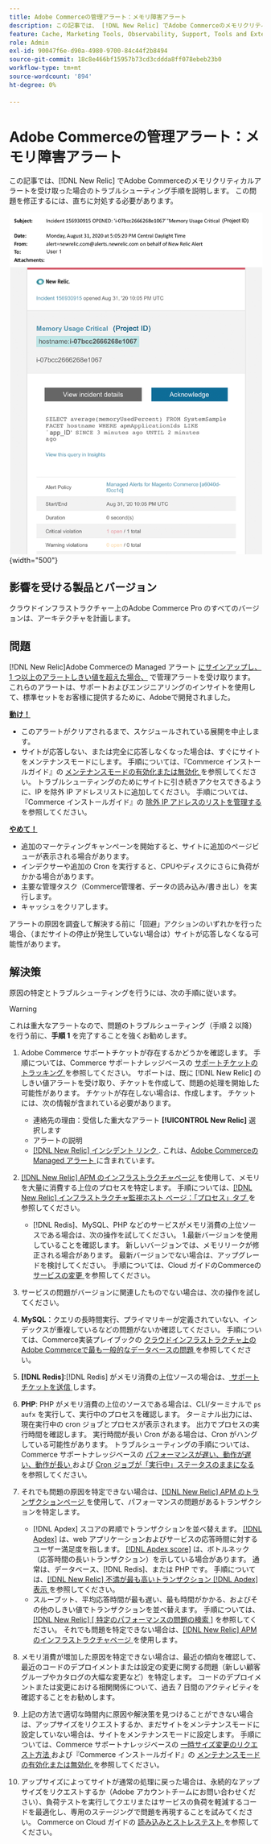 ```yaml
---
title: Adobe Commerceの管理アラート：メモリ障害アラート
description: この記事では、 [!DNL New Relic] でAdobe Commerceのメモリクリティカルアラートを受け取った場合のトラブルシューティング手順を説明します。 この問題を修正するには、直ちに対処する必要があります。
feature: Cache, Marketing Tools, Observability, Support, Tools and External Services
role: Admin
exl-id: 90047f6e-d90a-4980-9700-84c44f2b8494
source-git-commit: 18c8e466bf15957b73cd3cddda8ff078ebeb23b0
workflow-type: tm+mt
source-wordcount: '894'
ht-degree: 0%

---
```


# Adobe Commerceの管理アラート：メモリ障害アラート

この記事では、[!DNL New Relic] でAdobe Commerceのメモリクリティカルアラートを受け取った場合のトラブルシューティング手順を説明します。 この問題を修正するには、直ちに対処する必要があります。

![disk critical アラート ](../../assets/managed-alerts/memory-critical-magento-managed.png){width="500"}

## 影響を受ける製品とバージョン

クラウドインフラストラクチャー上のAdobe Commerce Pro のすべてのバージョンは、アーキテクチャを計画します。

## 問題

[!DNL New Relic]Adobe Commerceの Managed アラート [ にサインアップし、1 つ以上のアラートしきい値を超えた場合、](managed-alerts-for-magento-commerce.md) で管理アラートを受け取ります。 これらのアラートは、サポートおよびエンジニアリングのインサイトを使用して、標準セットをお客様に提供するために、Adobeで開発されました。

<u> **動け！**</u>

* このアラートがクリアされるまで、スケジュールされている展開を中止します。
* サイトが応答しない、または完全に応答しなくなった場合は、すぐにサイトをメンテナンスモードにします。 手順については、『Commerce インストールガイド』の [ メンテナンスモードの有効化または無効化 ](https://experienceleague.adobe.com/en/docs/commerce-operations/installation-guide/tutorials/maintenance-mode) を参照してください。 トラブルシューティングのためにサイトに引き続きアクセスできるように、IP を除外 IP アドレスリストに追加してください。 手順については、『Commerce インストールガイド』の [ 除外 IP アドレスのリストを管理する ](https://experienceleague.adobe.com/en/docs/commerce-operations/installation-guide/tutorials/maintenance-mode#maintain-the-list-of-exempt-ip-addresses) を参照してください。

<u>**やめて！**</u>

* 追加のマーケティングキャンペーンを開始すると、サイトに追加のページビューが表示される場合があります。
* インデクサーや追加の Cron を実行すると、CPUやディスクにさらに負荷がかかる場合があります。
* 主要な管理タスク（Commerce管理者、データの読み込み/書き出し）を実行します。
* キャッシュをクリアします。

アラートの原因を調査して解決する前に「回避」アクションのいずれかを行った場合、（まだサイトの停止が発生していない場合は）サイトが応答しなくなる可能性があります。

## 解決策

原因の特定とトラブルシューティングを行うには、次の手順に従います。

>[!WARNING]
>
>これは重大なアラートなので、問題のトラブルシューティング（手順 2 以降）を行う前に、**手順 1** を完了することを強くお勧めします。

1. Adobe Commerce サポートチケットが存在するかどうかを確認します。 手順については、Commerce サポートナレッジベースの [ サポートチケットのトラッキング ](https://experienceleague.adobe.com/en/docs/commerce-knowledge-base/kb/help-center-guide/magento-help-center-user-guide#track-support-case) を参照してください。 サポートは、既に [!DNL New Relic] のしきい値アラートを受け取り、チケットを作成して、問題の処理を開始した可能性があります。 チケットが存在しない場合は、作成します。 チケットには、次の情報が含まれている必要があります。
   * 連絡先の理由：受信した重大なアラート **[!UICONTROL New Relic]** 選択します
   * アラートの説明
   * [[!DNL New Relic]  インシデント リンク ](https://docs.newrelic.com/docs/alerts-applied-intelligence/new-relic-alerts/alert-incidents/view-violation-event-details-incidents). これは、[Adobe Commerceの Managed アラート ](managed-alerts-for-magento-commerce.md) に含まれています。

1. [[!DNL New Relic] APM のインフラストラクチャページ ](https://docs.newrelic.com/docs/infrastructure/infrastructure-ui-pages/infra-hosts-ui-page/) を使用して、メモリを大量に消費する上位のプロセスを特定します。 手順については、[[!DNL New Relic]  インフラストラクチャ監視ホスト ページ：「プロセス」タブ ](https://docs.newrelic.com/docs/infrastructure/infrastructure-ui-pages/infra-hosts-ui-page/#processes) を参照してください。
   * [!DNL Redis]、MySQL、PHP などのサービスがメモリ消費の上位ソースである場合は、次の操作を試してください。
1.最新バージョンを使用していることを確認します。 新しいバージョンでは、メモリリークが修正される場合があります。 最新バージョンでない場合は、アップグレードを検討してください。 手順については、Cloud ガイドのCommerceの [ サービスの変更 ](https://experienceleague.adobe.com/docs/commerce-cloud-service/user-guide/configure/service/services-yaml.html) を参照してください。
1. サービスの問題がバージョンに関連したものでない場合は、次の操作を試してください。
1. **MySQL**：クエリの長時間実行、プライマリキーが定義されていない、インデックスが重複しているなどの問題がないか確認してください。 手順については、Commerce実装プレイブックの [ クラウドインフラストラクチャ上のAdobe Commerceで最も一般的なデータベースの問題 ](https://experienceleague.adobe.com/docs/commerce-operations/implementation-playbook/best-practices/maintenance/resolve-database-performance-issues.html) を参照してください。
1. **[!DNL Redis]**:[!DNL Redis] がメモリ消費の上位ソースの場合は、[ サポートチケットを送信 ](https://experienceleague.adobe.com/en/docs/commerce-knowledge-base/kb/help-center-guide/magento-help-center-user-guide#support-case) します。
1. **PHP**: PHP がメモリ消費の上位のソースである場合は、CLI/ターミナルで `ps aufx` を実行して、実行中のプロセスを確認します。 ターミナル出力には、現在実行中の cron ジョブとプロセスが表示されます。 出力でプロセスの実行時間を確認します。 実行時間が長い Cron がある場合は、Cron がハングしている可能性があります。 トラブルシューティングの手順については、Commerce サポートナレッジベースの [ パフォーマンスが遅い、動作が遅い、動作が長い ](https://experienceleague.adobe.com/en/docs/commerce-knowledge-base/kb/troubleshooting/miscellaneous/slow-performance-slow-and-long-running-crons) および [Cron ジョブが「実行中」ステータスのままになる ](https://experienceleague.adobe.com/en/docs/commerce-knowledge-base/kb/troubleshooting/miscellaneous/cron-job-is-stuck-in-running-status) を参照してください。
1. それでも問題の原因を特定できない場合は、[[!DNL New Relic] APM のトランザクションページ ](https://docs.newrelic.com/docs/apm/applications-menu/monitoring/transactions-page-find-specific-performance-problems) を使用して、パフォーマンスの問題があるトランザクションを特定します。
   * [!DNL Apdex] スコアの昇順でトランザクションを並べ替えます。 [[!DNL Apdex]](https://docs.newrelic.com/docs/apm/new-relic-apm/apdex/apdex-measure-user-satisfaction) は、web アプリケーションおよびサービスの応答時間に対するユーザー満足度を指します。 [[!DNL Apdex score]](managed-alerts-for-magento-commerce-apdex-warning-alert.md) は、ボトルネック（応答時間の長いトランザクション）を示している場合があります。 通常は、データベース、[!DNL  Redis]、または PHP です。 手順については、[[!DNL New Relic]  不満が最も高いトランザクション  [!DNL Apdex]  表示 ](https://docs.newrelic.com/docs/apm/new-relic-apm/apdex/view-your-apdex-score#apdex-dissat) を参照してください。
   * スループット、平均応答時間が最も遅い、最も時間がかかる、およびその他のしきい値でトランザクションを並べ替えます。 手順については、[[!DNL New Relic] [ 特定のパフォーマンスの問題の検索 ]](https://docs.newrelic.com/docs/apm/applications-menu/monitoring/transactions-page-find-specific-performance-problems) を参照してください。 それでも問題を特定できない場合は、[[!DNL New Relic] APM のインフラストラクチャページ ](https://docs.newrelic.com/docs/infrastructure/infrastructure-ui-pages/infra-hosts-ui-page/) を使用します。
1. メモリ消費が増加した原因を特定できない場合は、最近の傾向を確認して、最近のコードのデプロイメントまたは設定の変更に関する問題（新しい顧客グループやカタログの大幅な変更など）を特定します。 コードのデプロイメントまたは変更における相関関係について、過去 7 日間のアクティビティを確認することをお勧めします。
1. 上記の方法で適切な時間内に原因や解決策を見つけることができない場合は、アップサイズをリクエストするか、まだサイトをメンテナンスモードに設定していない場合は、サイトをメンテナンスモードに設定します。 手順については、Commerce サポートナレッジベースの [ 一時サイズ変更のリクエスト方法 ](https://experienceleague.adobe.com/en/docs/commerce-knowledge-base/kb/how-to/how-to-request-temporary-magento-upsize) および『Commerce インストールガイド』の [ メンテナンスモードの有効化または無効化 ](https://experienceleague.adobe.com/en/docs/commerce-operations/installation-guide/tutorials/maintenance-mode) を参照してください。
1. アップサイズによってサイトが通常の処理に戻った場合は、永続的なアップサイズをリクエストするか（Adobe アカウントチームにお問い合わせください）、負荷テストを実行してクエリまたはサービスの負荷を軽減するコードを最適化し、専用のステージングで問題を再現することを試みてください。 Commerce on Cloud ガイドの [ 読み込みとストレステスト ](https://experienceleague.adobe.com/en/docs/commerce-cloud-service/user-guide/develop/test/staging-and-production#load-and-stress-testing) を参照してください。
